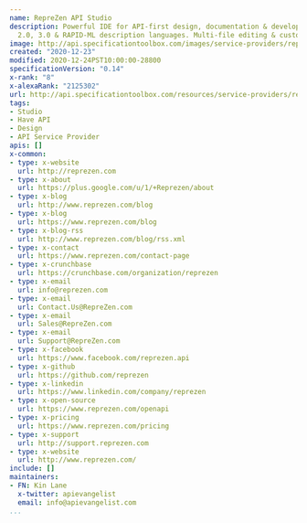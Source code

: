 ```yaml
---
name: RepreZen API Studio
description: Powerful IDE for API-first design, documentation & development w/ Swagger-OpenAPI
  2.0, 3.0 & RAPID-ML description languages. Multi-file editing & custom codegen
image: http://api.specificationtoolbox.com/images/service-providers/reprezen-api-studio.jpg
created: "2020-12-23"
modified: 2020-12-24PST10:00:00-28800
specificationVersion: "0.14"
x-rank: "8"
x-alexaRank: "2125302"
url: http://api.specificationtoolbox.com/resources/service-providers/reprezen-api-studio/
tags:
- Studio
- Have API
- Design
- API Service Provider
apis: []
x-common:
- type: x-website
  url: http://reprezen.com
- type: x-about
  url: https://plus.google.com/u/1/+Reprezen/about
- type: x-blog
  url: http://www.reprezen.com/blog
- type: x-blog
  url: https://www.reprezen.com/blog
- type: x-blog-rss
  url: http://www.reprezen.com/blog/rss.xml
- type: x-contact
  url: https://www.reprezen.com/contact-page
- type: x-crunchbase
  url: https://crunchbase.com/organization/reprezen
- type: x-email
  url: info@reprezen.com
- type: x-email
  url: Contact.Us@RepreZen.com
- type: x-email
  url: Sales@RepreZen.com
- type: x-email
  url: Support@RepreZen.com
- type: x-facebook
  url: https://www.facebook.com/reprezen.api
- type: x-github
  url: https://github.com/reprezen
- type: x-linkedin
  url: https://www.linkedin.com/company/reprezen
- type: x-open-source
  url: https://www.reprezen.com/openapi
- type: x-pricing
  url: https://www.reprezen.com/pricing
- type: x-support
  url: http://support.reprezen.com
- type: x-website
  url: http://www.reprezen.com/
include: []
maintainers:
- FN: Kin Lane
  x-twitter: apievangelist
  email: info@apievangelist.com
...
```

